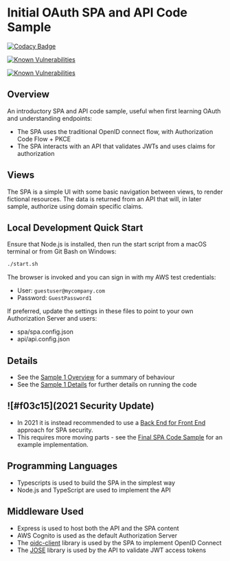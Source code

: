 # Initial OAuth SPA and API Code Sample

[![Codacy Badge](https://app.codacy.com/project/badge/Grade/7a56644ad31e4cb5895f732cf07a86ce)](https://www.codacy.com/gh/gary-archer/oauth.websample1/dashboard?utm_source=github.com&amp;utm_medium=referral&amp;utm_content=gary-archer/oauth.websample1&amp;utm_campaign=Badge_Grade)

[![Known Vulnerabilities](https://snyk.io/test/github/gary-archer/oauth.websample1/badge.svg?targetFile=spa/package.json)](https://snyk.io/test/github/gary-archer/oauth.websample1?targetFile=spa/package.json&x=1)

[![Known Vulnerabilities](https://snyk.io/test/github/gary-archer/oauth.websample1/badge.svg?targetFile=api/package.json)](https://snyk.io/test/github/gary-archer/oauth.websample1?targetFile=api/package.json&x=1)

## Overview

An introductory SPA and API code sample, useful when first learning OAuth and understanding endpoints:

- The SPA uses the traditional OpenID connect flow, with Authorization Code Flow + PKCE
- The SPA interacts with an API that validates JWTs and uses claims for authorization

## Views

The SPA is a simple UI with some basic navigation between views, to render fictional resources.
The data is returned from an API that will, in later sample, authorize using domain specific claims.

## Local Development Quick Start

Ensure that Node.js is installed, then run the start script from a macOS terminal or from Git Bash on Windows:

```bash
./start.sh
```

The browser is invoked and you can sign in with my AWS test credentials:

- User: `guestuser@mycompany.com`
- Password: `GuestPassword1`

If preferred, update the settings in these files to point to your own Authorization Server and users:

- spa/spa.config.json
- api/api.config.json

## Details

* See the [Sample 1 Overview](https://authguidance.com/2017/09/24/basicspa-overview/) for a summary of behaviour
* See the [Sample 1 Details](https://authguidance.com/2017/09/25/basicspa-execution/) for further details on running the code

## ![#f03c15](2021 Security Update)

- In 2021 it is instead recommended to use a [Back End for Front End](https://authguidance.com/2019/09/09/spa-back-end-for-front-end/) approach for SPA security.
- This requires more moving parts - see the [Final SPA Code Sample](https://github.com/gary-archer/oauth.websample.final) for an example implementation.

## Programming Languages

* Typescripts is used to build the SPA in the simplest way
* Node.js and TypeScript are used to implement the API

## Middleware Used

* Express is used to host both the API and the SPA content
* AWS Cognito is used as the default Authorization Server
* The [oidc-client](https://github.com/IdentityModel/oidc-client-js) library is used by the SPA to implement OpenID Connect
* The [JOSE](https://github.com/panva/jose) library is used by the API to validate JWT access tokens
